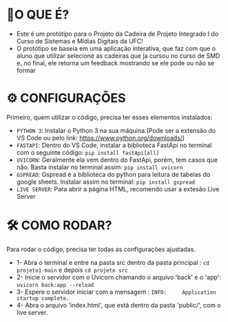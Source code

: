 # 👀O QUE É?

- Este é um protótipo para o Projeto da Cadeira de Projeto Integrado I do Curso de Sistemas e Mídias Digitais da UFC!
- O protótipo se baseia em uma aplicação interativa, que faz com que o aluno que utilizar selecione as cadeiras que ja cursou no curso de SMD e, no final, ele retorna um feedback mostrando se ele pode ou não se formar

# ⚙ CONFIGURAÇÕES
Primeiro, quem utilizar o código, precisa ter esses elementos instalados:

- `PYTHON 3`: Instalar o Python 3 na sua máquina.(Pode ser a extensão do VS Code ou pelo link: https://www.python.org/downloads/)
- `FASTAPI`: Dentro do VS Code, instalar a biblioteca FastApi no terminal com o seguinte código: ```pip install fastApi[all]```
- `UVICORN`: Geralmente ela vem dentro do FastApi, porém, tem casos que não. Basta instalar no terminal assim: ```pip install uvicorn```
- `GSPREAD`: Gspread é a biblioteca do python para leitura de tabelas do google sheets. Instalar assim no terminal: ```pip install gspread```
- `LIVE SERVER`: Para abrir a página HTML, recomendo usar a extesão Live Server


# 🛠️ COMO RODAR?

Para rodar o código, precisa ter todas as configurações ajustadas.
 - 1- Abra o terminal e entre na pasta src dentro da pasta principal : ```cd projeto1-main``` e depois ```cd projeto src```
 - 2- Inicie o servidor com o Uvicorn chamando o arquivo 'back' e o 'app': ```uvicorn back:app --reload```
 - 3- Espere o servidor iniciar com a mensagem : ```INFO:     Application startup complete. ```
 - 4- Abra o arquivo 'index.html', que está dentro da pasta 'public/', com o live server.
